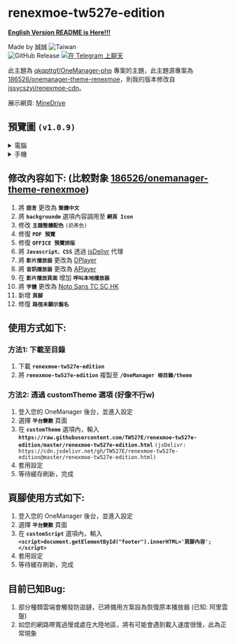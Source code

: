 # renexmoe-tw527e-edition

[**English Version README is Here!!!**](README-English.md)

Made by 誠誠 <img src="https://img.shields.io/badge/-Taiwan-blue?style=for-the-badge&logo=Fandom" alt="Taiwan"><br>
![GitHub Release](https://img.shields.io/github/v/release/TW527E/renexmoe-tw527e-edition.svg?include_prereleases&logo=Acclaim&style=for-the-badge)
<a href="https://t.me/Cheng_Group">
  <img src="https://img.shields.io/badge/-%E5%9C%A8%20Telegram%20%E4%B8%8A%E8%81%8A%E5%A4%A9-blue?style=for-the-badge&logo=Telegram" alt="在 Telegram 上聊天">
</a>

此主題為 [qkqpttgf/OneManager-php](https://github.com/qkqpttgf/OneManager-php) 專案的主題，此主題源專案為 [186526/onemanager-theme-renexmoe](https://github.com/186526/onemanager-theme-renexmoe)，則我的版本修改自 [jssycszyj/renexmoe-cdn](https://github.com/jssycszyj/renexmoe-cdn)。

展示網頁: [MineDrive](https://d.tw527e.eu.org)

## 預覽圖 `(v1.0.9)`

<Details>
  <Summary>電腦</Summary>
  <Pre><Code>
    資料夾列表 <br>
    <img src="https://raw.githubusercontent.com/TW527E/renexmoe-tw527e-edition/main/Readme/PC - 1.png" alt="Readme/PC - 1"> <br>
    資料夾列表 - 關閉側列 <br>
    <img src="https://raw.githubusercontent.com/TW527E/renexmoe-tw527e-edition/main/Readme/PC - 2.png" alt="Readme/PC - 2"> <br>
    頁腳效果 <br>
    <img src="https://raw.githubusercontent.com/TW527E/renexmoe-tw527e-edition/main/Readme/PC - 3.png" alt="Readme/PC - 3"> <br>
    影片列表 <br>
    <img src="https://raw.githubusercontent.com/TW527E/renexmoe-tw527e-edition/main/Readme/PC - 4.png" alt="Readme/PC - 4"> <br>
    影片頁面 <br>
    <img src="https://raw.githubusercontent.com/TW527E/renexmoe-tw527e-edition/main/Readme/PC - 5.png" alt="Readme/PC - 5"> <br>
    影片頁面 - 深色背景模式 <br>
    <img src="https://raw.githubusercontent.com/TW527E/renexmoe-tw527e-edition/main/Readme/PC - 5 - Dark.png" alt="Readme/PC - 5 - Dark"> <br>
    影片頁面 - 關閉側列 <br>
    <img src="https://raw.githubusercontent.com/TW527E/renexmoe-tw527e-edition/main/Readme/PC - 6.png" alt="Readme/PC - 6">
  </Code></Pre>
</Details>

<Details>
  <Summary>手機</Summary>
  <Pre><Code>
    資料夾列表 <br>
    <img src="https://raw.githubusercontent.com/TW527E/renexmoe-tw527e-edition/main/Readme/Mobile - 1.png" alt="Readme/Mobile - 1"> <br>
    資料夾列表 - 開啟側列 <br>
    <img src="https://raw.githubusercontent.com/TW527E/renexmoe-tw527e-edition/main/Readme/Mobile - 2.png" alt="Readme/Mobile - 2"> <br>
    頁腳效果 <br>
    <img src="https://raw.githubusercontent.com/TW527E/renexmoe-tw527e-edition/main/Readme/Mobile - 3.png" alt="Readme/Mobile - 3"> <br>
    影片列表 <br>
    <img src="https://raw.githubusercontent.com/TW527E/renexmoe-tw527e-edition/main/Readme/Mobile - 4.png" alt="Readme/Mobile - 4"> <br>
    影片頁面 <br>
    <img src="https://raw.githubusercontent.com/TW527E/renexmoe-tw527e-edition/main/Readme/Mobile - 5.png" alt="Readme/Mobile - 5"> <br>
    影片頁面 - 深色背景模式 <br>
    <img src="https://raw.githubusercontent.com/TW527E/renexmoe-tw527e-edition/main/Readme/Mobile - 5 - Dark.png" alt="Readme/Mobile - 5 - Dark">
  </Code></Pre>
</Details>

## 修改內容如下: (比較對象 [186526/onemanager-theme-renexmoe](https://github.com/186526/onemanager-theme-renexmoe))

1. 將 **`語言`** 更改為 **`繁體中文`**
2. 將 **`backgroundm`** 選項內容調用至 **`網頁 Icon`**
3. 修改 **`主題整體配色`** `(奶茶色)`
4. 修復 **`PDF 預覽`**
5. 修復 **`OFFICE 預覽排版`**
6. 將 **`Javascript、CSS`** 透過 [jsDelivr](https://jsdelivr.com) 代理
7. 將 **`影片播放器`** 更改為 [DPlayer](https://dplayer.js.org)
8. 將 **`音訊播放器`** 更改為 [APlayer](https://aplayer.js.org)
9. 在 **`影片播放頁面`** 增加 **`呼叫本地播放器`**
10. 將 **`字體`** 更改為 [Noto Sans TC SC HK](https://fonts.google.com/noto/fonts)
11. 新增 **`頁腳`**
12. 修復 **`路徑未顯示盤名`**

## 使用方式如下:

### 方法1: 下載至目錄

1. 下載 **`renexmoe-tw527e-edition`**
2. 將 **`renexmoe-tw527e-edition`** 複製至 **`/OneManager 根目錄/theme`**

### 方法2: 透過 customTheme 選項 (好像不行w)

1. 登入您的 OneManager 後台，並進入設定
2. 選擇 **`平台變數`** 頁面
3. 在 **`customTheme`** 選項內，輸入 **`https://raw.githubusercontent.com/TW527E/renexmoe-tw527e-edition/master/renexmoe-tw527e-edition.html`** `(jsDelivr: https://cdn.jsdelivr.net/gh/TW527E/renexmoe-tw527e-edition@master/renexmoe-tw527e-edition.html)`
4. 套用設定
5. 等待緩存刷新，完成

## 頁腳使用方式如下:

1. 登入您的 OneManager 後台，並進入設定
2. 選擇 **`平台變數`** 頁面
3. 在 **`customScript`** 選項內，輸入 **`<script>document.getElementById("footer").innerHTML='頁腳內容';</script>`**
4. 套用設定
5. 等待緩存刷新，完成

## 目前已知Bug:

1. 部分種類雲端會觸發防盜鏈，已將備用方案設為恢復原本播放器 (已知: 阿里雲盤)
2. 如您的網路帶寬過慢或處在大陸地區，將有可能會遇到載入速度很慢，此為正常現象